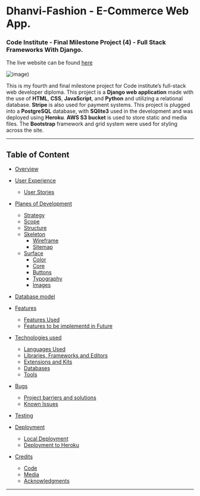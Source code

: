# Dhanvi-Fashion - E-Commerce Web App.

### Code Institute - Final Milestone Project (4) - Full Stack Frameworks With Django.

The live website can be found [here]()

![image]())

This is my fourth and final milestone project for Code institute’s full-stack web developer diploma. This project is a **Django web application** made with the use of **HTML**, **CSS**, **JavaScript**, and **Python** and utilizing a relational database.
**Stripe** is also used for payment systems.
This project is plugged into a **PostgreSQL** database, with **SQlite3** used in the development and was deployed using **Heroku**. **AWS S3 bucket** is used to store static and media files. The **Bootstrap** framework and grid system were used for styling across the site.
***

## **Table of Content**

* [Overview](#overview)

* [User Experience](#user-experience)

   * [User Stories](#user-stories)

* [Planes of Development](#planes-of-development)
    * [Strategy](#strategy)
    * [Scope](#scope)
    * [Structure](#structure)
    * [Skeleton](#skeleton)
        * [Wireframe](#wireframe)
        * [Sitemap](#sitemap)
    * [Surface](#surface)
        * [Color](#color)
        * [Core](#core)
        * [Buttons](#buttons)
        * [Typography](#typography)
        * [Images](#images)

* [Database model](#database-model)

* [Features](#features)
    * [Features Used](#features-used)
    * [Features to be implementd in Future](#features-to-be-implemented-in-future)

* [Technologies used](#technologies-used)
    * [Languages Used](#languages-used)
    * [Libraries, Frameworks and Editors](#libraries-frameworks-and-editors)
    * [Extensions and Kits](#extensions-and-kits) 
    * [Databases](#databases)
    * [Tools](#tools)

* [Bugs](#bugs)
    * [Project barriers and solutions](#project-barriers-and-solutions)
    * [Known Issues](#known-issues)

* [Testing](#testing)

* [Deployment](#deployment)
    * [Local Deployment](#local-deployment)
    * [Deployment to Heroku](#deployment-to-heroku)

* [Credits](#credits)
    * [Code](#code)
    * [Media](#media)
    * [Acknowledgments](#acknowledgments)
***

